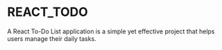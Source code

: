 # REACT_TODO
A React To-Do List application is a simple yet effective project that helps users manage their daily tasks.
